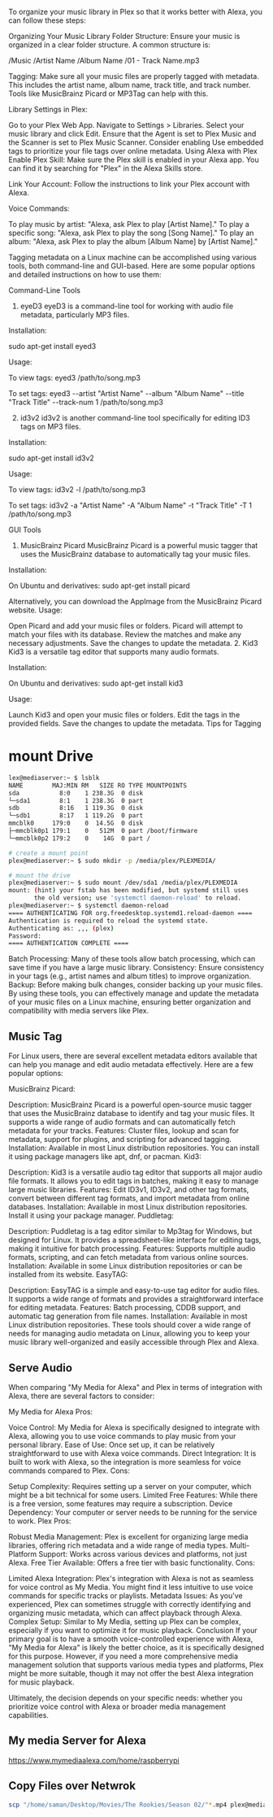 To organize your music library in Plex so that it works better with Alexa, you can follow these steps:

Organizing Your Music Library
Folder Structure: Ensure your music is organized in a clear folder structure. A common structure is:

/Music
    /Artist Name
        /Album Name
            /01 - Track Name.mp3

Tagging: Make sure all your music files are properly tagged with metadata. This includes the artist name, album name, track title, and track number. Tools like MusicBrainz Picard or MP3Tag can help with this.

Library Settings in Plex:

Go to your Plex Web App.
Navigate to Settings > Libraries.
Select your music library and click Edit.
Ensure that the Agent is set to Plex Music and the Scanner is set to Plex Music Scanner.
Consider enabling Use embedded tags to prioritize your file tags over online metadata.
Using Alexa with Plex
Enable Plex Skill: Make sure the Plex skill is enabled in your Alexa app. You can find it by searching for "Plex" in the Alexa Skills store.

Link Your Account: Follow the instructions to link your Plex account with Alexa.

Voice Commands:

To play music by artist: "Alexa, ask Plex to play [Artist Name]."
To play a specific song: "Alexa, ask Plex to play the song [Song Name]."
To play an album: "Alexa, ask Plex to play the album [Album Name] by [Artist Name]."

Tagging metadata on a Linux machine can be accomplished using various tools, both command-line and GUI-based. Here are some popular options and detailed instructions on how to use them:

Command-Line Tools
1. eyeD3
eyeD3 is a command-line tool for working with audio file metadata, particularly MP3 files.

Installation:

sudo apt-get install eyed3

Usage:

To view tags:
eyed3 /path/to/song.mp3

To set tags:
eyed3 --artist "Artist Name" --album "Album Name" --title "Track Title" --track-num 1 /path/to/song.mp3

2. id3v2
id3v2 is another command-line tool specifically for editing ID3 tags on MP3 files.

Installation:

sudo apt-get install id3v2

Usage:

To view tags:
id3v2 -l /path/to/song.mp3

To set tags:
id3v2 -a "Artist Name" -A "Album Name" -t "Track Title" -T 1 /path/to/song.mp3

GUI Tools
1. MusicBrainz Picard
MusicBrainz Picard is a powerful music tagger that uses the MusicBrainz database to automatically tag your music files.

Installation:

On Ubuntu and derivatives:
sudo apt-get install picard

Alternatively, you can download the AppImage from the MusicBrainz Picard website.
Usage:

Open Picard and add your music files or folders.
Picard will attempt to match your files with its database.
Review the matches and make any necessary adjustments.
Save the changes to update the metadata.
2. Kid3
Kid3 is a versatile tag editor that supports many audio formats.

Installation:

On Ubuntu and derivatives:
sudo apt-get install kid3

Usage:

Launch Kid3 and open your music files or folders.
Edit the tags in the provided fields.
Save the changes to update the metadata.
Tips for Tagging



# mount Drive

```sh
lex@mediaserver:~ $ lsblk
NAME        MAJ:MIN RM   SIZE RO TYPE MOUNTPOINTS
sda           8:0    1 238.3G  0 disk 
└─sda1        8:1    1 238.3G  0 part 
sdb           8:16   1 119.3G  0 disk 
└─sdb1        8:17   1 119.2G  0 part 
mmcblk0     179:0    0  14.5G  0 disk 
├─mmcblk0p1 179:1    0   512M  0 part /boot/firmware
└─mmcblk0p2 179:2    0    14G  0 part /

# create a mount point
plex@mediaserver:~ $ sudo mkdir -p /media/plex/PLEXMEDIA/

# mount the drive
plex@mediaserver:~ $ sudo mount /dev/sda1 /media/plex/PLEXMEDIA
mount: (hint) your fstab has been modified, but systemd still uses
       the old version; use 'systemctl daemon-reload' to reload.
plex@mediaserver:~ $ systemctl daemon-reload
==== AUTHENTICATING FOR org.freedesktop.systemd1.reload-daemon ====
Authentication is required to reload the systemd state.
Authenticating as: ,,, (plex)
Password: 
==== AUTHENTICATION COMPLETE ====
```

Batch Processing: Many of these tools allow batch processing, which can save time if you have a large music library.
Consistency: Ensure consistency in your tags (e.g., artist names and album titles) to improve organization.
Backup: Before making bulk changes, consider backing up your music files.
By using these tools, you can effectively manage and update the metadata of your music files on a Linux machine, ensuring better organization and compatibility with media servers like Plex.


## Music Tag
For Linux users, there are several excellent metadata editors available that can help you manage and edit audio metadata effectively. Here are a few popular options:

MusicBrainz Picard:

Description: MusicBrainz Picard is a powerful open-source music tagger that uses the MusicBrainz database to identify and tag your music files. It supports a wide range of audio formats and can automatically fetch metadata for your tracks.
Features: Cluster files, lookup and scan for metadata, support for plugins, and scripting for advanced tagging.
Installation: Available in most Linux distribution repositories. You can install it using package managers like apt, dnf, or pacman.
Kid3:

Description: Kid3 is a versatile audio tag editor that supports all major audio file formats. It allows you to edit tags in batches, making it easy to manage large music libraries.
Features: Edit ID3v1, ID3v2, and other tag formats, convert between different tag formats, and import metadata from online databases.
Installation: Available in most Linux distribution repositories. Install it using your package manager.
Puddletag:

Description: Puddletag is a tag editor similar to Mp3tag for Windows, but designed for Linux. It provides a spreadsheet-like interface for editing tags, making it intuitive for batch processing.
Features: Supports multiple audio formats, scripting, and can fetch metadata from various online sources.
Installation: Available in some Linux distribution repositories or can be installed from its website.
EasyTAG:

Description: EasyTAG is a simple and easy-to-use tag editor for audio files. It supports a wide range of formats and provides a straightforward interface for editing metadata.
Features: Batch processing, CDDB support, and automatic tag generation from file names.
Installation: Available in most Linux distribution repositories.
These tools should cover a wide range of needs for managing audio metadata on Linux, allowing you to keep your music library well-organized and easily accessible through Plex and Alexa.


## Serve Audio
When comparing "My Media for Alexa" and Plex in terms of integration with Alexa, there are several factors to consider:

My Media for Alexa
Pros:

Voice Control: My Media for Alexa is specifically designed to integrate with Alexa, allowing you to use voice commands to play music from your personal library.
Ease of Use: Once set up, it can be relatively straightforward to use with Alexa voice commands.
Direct Integration: It is built to work with Alexa, so the integration is more seamless for voice commands compared to Plex.
Cons:

Setup Complexity: Requires setting up a server on your computer, which might be a bit technical for some users.
Limited Free Features: While there is a free version, some features may require a subscription.
Device Dependency: Your computer or server needs to be running for the service to work.
Plex
Pros:

Robust Media Management: Plex is excellent for organizing large media libraries, offering rich metadata and a wide range of media types.
Multi-Platform Support: Works across various devices and platforms, not just Alexa.
Free Tier Available: Offers a free tier with basic functionality.
Cons:

Limited Alexa Integration: Plex's integration with Alexa is not as seamless for voice control as My Media. You might find it less intuitive to use voice commands for specific tracks or playlists.
Metadata Issues: As you've experienced, Plex can sometimes struggle with correctly identifying and organizing music metadata, which can affect playback through Alexa.
Complex Setup: Similar to My Media, setting up Plex can be complex, especially if you want to optimize it for music playback.
Conclusion
If your primary goal is to have a smooth voice-controlled experience with Alexa, "My Media for Alexa" is likely the better choice, as it is specifically designed for this purpose. However, if you need a more comprehensive media management solution that supports various media types and platforms, Plex might be more suitable, though it may not offer the best Alexa integration for music playback.

Ultimately, the decision depends on your specific needs: whether you prioritize voice control with Alexa or broader media management capabilities.



## My media Server for Alexa
https://www.mymediaalexa.com/home/raspberrypi


## Copy Files over Netwrok
```sh
scp "/home/saman/Desktop/Movies/The Rookies/Season 02/"*.mp4 plex@mediaserver.local:"/media/plex/PLEXMEDIA/TV Shows/The Rookies/Season 02/" 
```
